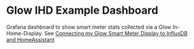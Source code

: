 # Glow IHD Example Dashboard

Grafana dashboard to show smart meter stats collected via a Glow In-Home-Display. See [Connecting my Glow Smart Meter Display to InfluxDB and HomeAssistant](https://www.bentasker.co.uk/posts/blog/house-stuff/connecting-my-smart-meter-to-influxdb-using-telegraf-and-a-glow-display.html)



